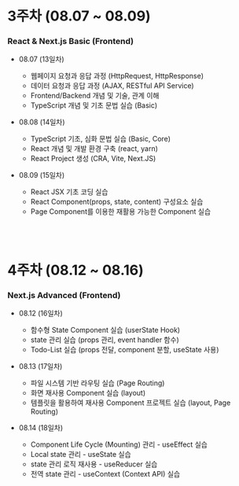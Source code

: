 # 3주차 (08.07 ~ 08.09)

### React & Next.js Basic (Frontend)

- 08.07 (13일차)

  - 웹페이지 요청과 응답 과정 (HttpRequest, HttpResponse)
  - 데이터 요청과 응답 과정 (AJAX, RESTful API Service)
  - Frontend/Backend 개념 및 기술, 관계 이해
  - TypeScript 개념 및 기초 문법 실습 (Basic)

- 08.08 (14일차)

  - TypeScript 기초, 심화 문법 실습 (Basic, Core)
  - React 개념 및 개발 환경 구축 (react, yarn)
  - React Project 생성 (CRA, Vite, Next.JS)

- 08.09 (15일차)
  - React JSX 기초 코딩 실습
  - React Component(props, state, content) 구성요소 실습
  - Page Component를 이용한 재활용 가능한 Component 실습

<br/><br/>

# 4주차 (08.12 ~ 08.16)

### Next.js Advanced (Frontend)

- 08.12 (16일차)

  - 함수형 State Component 실습 (userState Hook)
  - state 관리 실습 (props 관리, event handler 함수)
  - Todo-List 실습 (props 전달, component 분할, useState 사용)

- 08.13 (17일차)

  - 파일 시스템 기반 라우팅 실습 (Page Routing)
  - 화면 재사용 Component 실습 (layout)
  - 템플릿을 활용하여 재사용 Component 프로젝트 실습 (layout, Page Routing)

- 08.14 (18일차)
  - Component Life Cycle (Mounting) 관리 - useEffect 실습
  - Local state 관리 - useState 실습
  - state 관리 로직 재사용 - useReducer 실습
  - 전역 state 관리 - useContext (Context API) 실습
